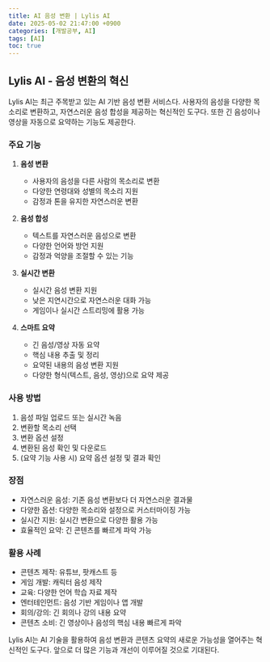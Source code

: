 ```yaml
---
title: AI 음성 변환 | Lylis AI
date: 2025-05-02 21:47:00 +0900
categories: [개발공부, AI]
tags: [AI]
toc: true
---
```


## **Lylis AI - 음성 변환의 혁신**

Lylis AI는 최근 주목받고 있는 AI 기반 음성 변환 서비스다. 사용자의 음성을 다양한 목소리로 변환하고, 자연스러운 음성 합성을 제공하는 혁신적인 도구다. 또한 긴 음성이나 영상을 자동으로 요약하는 기능도 제공한다.

### **주요 기능**

1. **음성 변환**
   - 사용자의 음성을 다른 사람의 목소리로 변환
   - 다양한 연령대와 성별의 목소리 지원
   - 감정과 톤을 유지한 자연스러운 변환

2. **음성 합성**
   - 텍스트를 자연스러운 음성으로 변환
   - 다양한 언어와 방언 지원
   - 감정과 억양을 조절할 수 있는 기능

3. **실시간 변환**
   - 실시간 음성 변환 지원
   - 낮은 지연시간으로 자연스러운 대화 가능
   - 게임이나 실시간 스트리밍에 활용 가능

4. **스마트 요약**
   - 긴 음성/영상 자동 요약
   - 핵심 내용 추출 및 정리
   - 요약된 내용의 음성 변환 지원
   - 다양한 형식(텍스트, 음성, 영상)으로 요약 제공

### **사용 방법**

1. 음성 파일 업로드 또는 실시간 녹음
2. 변환할 목소리 선택
3. 변환 옵션 설정
4. 변환된 음성 확인 및 다운로드
5. (요약 기능 사용 시) 요약 옵션 설정 및 결과 확인

### **장점**

- 자연스러운 음성: 기존 음성 변환보다 더 자연스러운 결과물
- 다양한 옵션: 다양한 목소리와 설정으로 커스터마이징 가능
- 실시간 지원: 실시간 변환으로 다양한 활용 가능
- 효율적인 요약: 긴 콘텐츠를 빠르게 파악 가능

### **활용 사례**

- 콘텐츠 제작: 유튜브, 팟캐스트 등
- 게임 개발: 캐릭터 음성 제작
- 교육: 다양한 언어 학습 자료 제작
- 엔터테인먼트: 음성 기반 게임이나 앱 개발
- 회의/강의: 긴 회의나 강의 내용 요약
- 콘텐츠 소비: 긴 영상이나 음성의 핵심 내용 빠르게 파악

Lylis AI는 AI 기술을 활용하여 음성 변환과 콘텐츠 요약의 새로운 가능성을 열어주는 혁신적인 도구다. 앞으로 더 많은 기능과 개선이 이루어질 것으로 기대된다.
